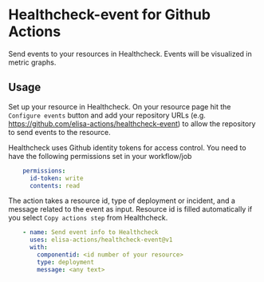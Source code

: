 # Healthcheck-event for Github Actions

Send events to your resources in Healthcheck. Events will be visualized in metric graphs.

## Usage

Set up your resource in Healthcheck. On your resource page hit the ```Configure events``` button and add your repository URLs (e.g. https://github.com/elisa-actions/healthcheck-event) to allow the repository to send events to the resource.

Healthcheck uses Github identity tokens for access control. You need to have the following permissions set in your workflow/job

```yaml
    permissions:
      id-token: write
      contents: read
```

The action takes a resource id, type of deployment or incident, and a message related to the event as input. Resource id is filled automatically if you select `Copy actions step` from Healthcheck.

```yaml
    - name: Send event info to Healthcheck
      uses: elisa-actions/healthcheck-event@v1
      with:
        componentid: <id number of your resource>
        type: deployment
        message: <any text>
```
